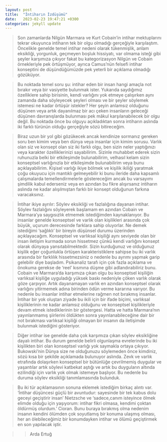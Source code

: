 ```yaml
---
layout: post
title:  "İntiharın İzdüşümü"
date:   2023-02-23 19:47:21 +0300
categories: jekyll update
---
```

> Son zamanlarda Nilgün Marmara ve Kurt Cobain’in intihar mektuplarını tekrar okuyunca intiharın tek bir olgu olmadığı gerçeğiyle karşılaştım. Öncelikle genelde temel intihar nedeni olarak tükenmişlik, anlam eksikliği, yorgunluk, geçmeyen boşluk hissiyatı, var olmama isteği gibi şeyler karşımıza çıkıyor fakat bu kategorizasyon Nilgün ve Cobain örnekleriyle pek örtüşmüyor, ayrıca Camus’nün felsefi intihar konseptini de düşündüğümüzde pek yeterli bir açıklama olmadığı gözüküyor.

> Bu noktada temel soru şu: intihar eden bir insan hangi amaçla not bırakır veya bir vasiyette bulunmak ister. Yukarıda saydığımız özelliklere sahip birisinin, kendi varlığını yok etmeye çalışırken aynı zamanda daha söyleyecek şeyleri olması ve bir şeyler söylemek istemesi ne kadar örtüşür istekler? Her şeyin anlamsız olduğunu düşünen veya artık dayanılmaz bir acı çeken insanların geleceği düşünen davranışlarda bulunması pek mâkul karşılanabilecek bir olgu değil. Bu noktada önce bu olguyu açıkladıktan sonra intiharın aslında iki farklı türünün olduğu gerçeğiyle sözü bitireceğim.

> Biraz uzun bir yol gibi gözükecek ancak kendinize sormanız gereken soru ben kimim veya ben dünya veya insanlar için kimim sorusu. Varlık olan siz ve konsept olan siz iki farklı olgu, ben sizin neler yaptığınızı veya karakter özelliklerinizi sayabilirim. Sizinle muhabbet ederek sizin ruhunuzla belki bir etkileşimde bulunabilirim, velhasıl kelam sizin konseptsel varlığınızla bir etkileşimde bulunabilirim veya bunu açıklayabilirim. Kişisel varlığı ikiye bölmek ve kişilik ikiliği yaratmak çoğu okuyucu için mantıklı gelmeyebilir ki bunu ileride daha kapsamlı çalışmalarda temellendirmelerle göstereceğim ancak bu varsayımı şimdilik kabul ederseniz veya en azından bu fikre alışırsanız intiharın aslında ne kadar alışılmıştan farklı bir konsept olduğunun farkına varacaksınız.

> İntihar ikiye ayrılır: Söylev eksikliği ve fazlalığına dayanan intihar. Söylev fazlalığını söyleyerek başlamam en azından Cobain ve Marmara’ya saygısızlık etmemek istediğimden kaynaklanıyor. Bu insanlar genelde konseptsel ve varlık olan kişilikleri arasında çok büyük, uçurum derecesinde farklara sahip oluyorlar. Ne demek istediğimi ‘sağlıklı’ bir bireyin düşünsel durumu üzerinden açıklayacağım. Konseptsel ve varlıksal kişiliği aynı seviyede olan bir insan iletişim kurmada sorun hissetmez çünkü kendi varlığını konsept olarak dünyaya yansıtabilmektedir. Sizin kurduğunuz ve olduğunuz kişilik eğer çoğunlukla örtüşen karakteristiklere sahipse bu iki varlık arasında bir farklılık hissetmezsiniz o nedenle bu ayrımı yapmak garip gelebilir diye başladım. Psikanaliz tarafı için çok fazla açıklama ve önokuma gerekse de ‘reel’ kısmına düşme gibi adlandırabiliriz bunu. Cobain ve Marmara’da karşımıza çıkan olgu bu konseptsel kişiliğin varlıksal kişiliğe uyguladığı yüksek baskı nedeniyle çöken varlık olarak göze çarpıyor. Artık dayanamayan varlık en azından konseptsel olarak varlığını yitirmemek adına birinden ödün verme kararına varıyor. Bu nedenle bu insanlar intihar etmelerine rağmen not bırakmış insanlar. İntihar bir yok oluştan ziyade bu ikili için bir ifade biçimi, varlıksal kişiliklerinin ne kadar anlamsız olduğunu ve konseptsel kişilikleriyle devam etmek istediklerinin bir göstergesi. Hatta ve hatta Marmara’nın yayınlanmamış şiirlerini öldükten sonra yayınlanabileceğine dair bir not bırakması varlıksal kişiliği olmayan bir insanın da iletişimde bulunmak istediğini gösteriyor.

> Diğer intihar ise genelde daha çok karşımıza çıkan söylev eksikliğine dayalı intihar. Bu durum genelde belirli olgunlaşma evrelerinde bu iki kişilikten biri olan konseptsel varlığı yok saymakla ortaya çıkıyor. Bukowski’nin Dünya size ne olduğunuzu söylemeden önce kimdiniz, sözü kısa bir şekilde açıklamada bulunuyor aslında. Zevk ve varlık etrafında dolaşırken konseptsel bir bütünlüğe çevrilmemiş duygular ve yaşantılar artık söylevi katbekat aştığı ve artık bu duyguların altında ezilindiği için varlık yok olmak istemeye başlıyor. Bu nedenle bu duruma söylev eksikliği tanımlamasında bulunduk.

> Bu iki tür açıklamasının sonuna eklemek istediğim birkaç alıntı var. ‘İntihar düşüncesi güçlü bir avuntudur: sayesinde bir tek kabus dolu geceyi geçiştirir insan’ Nietzsche ve ‘sadece,canım isteyince ölmek elimde olduğu için yaşıyorum: intihar fikri olmasa, kendimi çoktan öldürmüş olurdum.’ Cioran. Bunu buraya bırakmış olma nedenim insanın kendini ölümden çok soyutlamış bir konuma ulaşmış olması, her an ölebileceğimiz bir konumdayken intihar ve ölümü geçiştirmek en son yapılacak iştir. 

>> Arda Ertuğ
